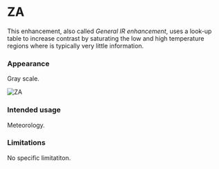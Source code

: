 # ZA

This enhancement, also called *General IR enhancement*, uses a look-up table to increase contrast by saturating the low and high temperature regions where is typically very little information.

### Appearance

Gray scale.

![ZA](lut/cal/WXtoImg-ZA.png)

### Intended usage

Meteorology.

### Limitations

No specific limitatiton.